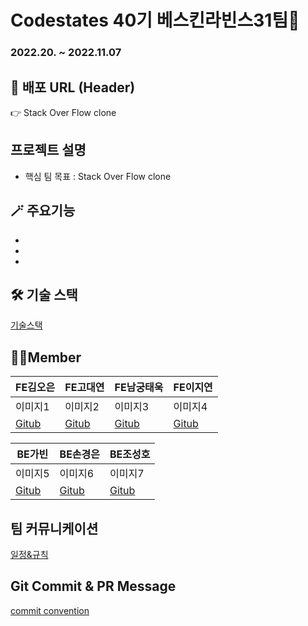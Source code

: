 # Codestates 40기 베스킨라빈스31팀🍨

### 2022.20. ~ 2022.11.07

## 📌 배포 URL (Header)

👉 Stack Over Flow clone

## 프로젝트 설명

- 핵심 팀 목표 : Stack Over Flow clone

## 🪄 주요기능

- 
- 
- 

## 🛠 기술 스택

[기술스택](https://github.com/codestates-seb/seb40_pre_031/wiki/%EA%B8%B0%EC%88%A0%EC%8A%A4%ED%83%9D)

## 🧑‍💻Member
| FE김오은 | FE고대연 | FE남궁태욱 | FE이지연 |
| --- | --- | --- | --- |
| 이미지1 | 이미지2 | 이미지3 | 이미지4 |
| [Gitub](https://github.com/dorrion) | [Gitub](https://github.com/kkdy21?tab=overview&from=2022-10-01&to=2022-10-25) | [Gitub](https://github.com/waymokorea) | [Gitub](https://github.com/GitHubJIYEON) | 

| BE가빈 | BE손경은 | BE조성호 |
| --- | --- | --- |
| 이미지5 | 이미지6 | 이미지7 |
| [Gitub](https://github.com/Bhinney) | [Gitub](https://github.com/kexxxon) | [Gitub](https://github.com/toneofrain) |

## 팀 커뮤니케이션

[일정&규칙](https://github.com/codestates-seb/seb40_pre_031/wiki/%ED%8C%80-%EA%B7%9C%EC%B9%99)

## Git Commit & PR Message

[commit convention](https://github.com/codestates-seb/seb40_pre_031/edit/main/README.md)

